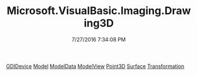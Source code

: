 ﻿---
title: Microsoft.VisualBasic.Imaging.Drawing3D
date: 7/27/2016 7:34:08 PM
---

[GDIDevice](T-Microsoft.VisualBasic.Imaging.Drawing3D.GDIDevice.html)
[Model](T-Microsoft.VisualBasic.Imaging.Drawing3D.Model.html)
[ModelData](T-Microsoft.VisualBasic.Imaging.Drawing3D.ModelData.html)
[ModelView](T-Microsoft.VisualBasic.Imaging.Drawing3D.ModelView.html)
[Point3D](T-Microsoft.VisualBasic.Imaging.Drawing3D.Point3D.html)
[Surface](T-Microsoft.VisualBasic.Imaging.Drawing3D.Surface.html)
[Transformation](T-Microsoft.VisualBasic.Imaging.Drawing3D.Transformation.html)
